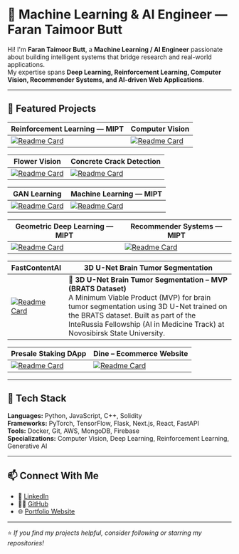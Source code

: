 # 🧠 Machine Learning & AI Engineer — Faran Taimoor Butt

Hi! I'm **Faran Taimoor Butt**, a **Machine Learning / AI Engineer** passionate about building intelligent systems that bridge research and real-world applications.  
My expertise spans **Deep Learning, Reinforcement Learning, Computer Vision, Recommender Systems, and AI-driven Web Applications**.  

---

## 🚀 Featured Projects

| Reinforcement Learning — MIPT | Computer Vision |
|--------------------------------|------------------|
| [![Readme Card](https://github-readme-stats.vercel.app/api/pin/?username=faranbutt&repo=Reinforcement-Learning-MIPT&theme=react&border_color=61dafb&border_radius=10)](https://github.com/faranbutt/Reinforcement-Learning-MIPT) | [![Readme Card](https://github-readme-stats.vercel.app/api/pin/?username=faranbutt&repo=Computer-Vision&theme=react&border_color=61dafb&border_radius=10)](https://github.com/faranbutt/Computer-Vision) |

| Flower Vision | Concrete Crack Detection |
|----------------|---------------------------|
| [![Readme Card](https://github-readme-stats.vercel.app/api/pin/?username=faranbutt&repo=Flower-Vision&theme=react&border_color=61dafb&border_radius=10)](https://github.com/faranbutt/Flower-Vision) | [![Readme Card](https://github-readme-stats.vercel.app/api/pin/?username=faranbutt&repo=Concreate-Crack-Detection&theme=react&border_color=61dafb&border_radius=10)](https://github.com/faranbutt/Concreate-Crack-Detection) |

| GAN Learning | Machine Learning — MIPT |
|----------------|----------------------------|
| [![Readme Card](https://github-readme-stats.vercel.app/api/pin/?username=faranbutt&repo=GAN-Learning&theme=react&border_color=61dafb&border_radius=10)](https://github.com/faranbutt/GAN-Learning) | [![Readme Card](https://github-readme-stats.vercel.app/api/pin/?username=faranbutt&repo=Machine-Learing-MIPT&theme=react&border_color=61dafb&border_radius=10)](https://github.com/faranbutt/Machine-Learing-MIPT) |

| Geometric Deep Learning — MIPT | Recommender Systems — MIPT |
|--------------------------------|-----------------------------|
| [![Readme Card](https://github-readme-stats.vercel.app/api/pin/?username=faranbutt&repo=Geometeric-Deep-Learning-MIPT&theme=react&border_color=61dafb&border_radius=10)](https://github.com/faranbutt/Geometeric-Deep-Learning-MIPT) | [![Readme Card](https://github-readme-stats.vercel.app/api/pin/?username=faranbutt&repo=Recommender-Systems&theme=react&border_color=61dafb&border_radius=10)](https://github.com/faranbutt/Recommender-Systems) |

| FastContentAI | 3D U-Net Brain Tumor Segmentation |
|----------------|------------------------------------|
| [![Readme Card](https://github-readme-stats.vercel.app/api/pin/?username=faranbutt&repo=FastContentAI&theme=react&border_color=61dafb&border_radius=10)](https://github.com/faranbutt/FastContentAI) | 🧠 **3D U-Net Brain Tumor Segmentation – MVP (BRATS Dataset)**<br>A Minimum Viable Product (MVP) for brain tumor segmentation using 3D U-Net trained on the BRATS dataset. Built as part of the InteRussia Fellowship (AI in Medicine Track) at Novosibirsk State University. |

| Presale Staking DApp | Dine – Ecommerce Website |
|----------------------|---------------------------|
| [![Readme Card](https://github-readme-stats.vercel.app/api/pin/?username=faranbutt&repo=Presale-staking-dapp&theme=react&border_color=61dafb&border_radius=10)](https://github.com/faranbutt/Presale-staking-dapp) | [![Readme Card](https://github-readme-stats.vercel.app/api/pin/?username=faranbutt&repo=Ecommerce-App-Full-Stack&theme=react&border_color=61dafb&border_radius=10)](https://github.com/faranbutt/Ecommerce-App-Full-Stack) |

---

## 🧰 Tech Stack

**Languages:** Python, JavaScript, C++, Solidity  
**Frameworks:** PyTorch, TensorFlow, Flask, Next.js, React, FastAPI  
**Tools:** Docker, Git, AWS, MongoDB, Firebase  
**Specializations:** Computer Vision, Deep Learning, Reinforcement Learning, Generative AI  

---

## 📫 Connect With Me

- 💼 [LinkedIn](https://linkedin.com/in/faran-taimoor-butt)  
- 🧑‍💻 [GitHub](https://github.com/faranbutt)  
- 🌐 [Portfolio Website](https://your-website-link.com)

---

⭐ *If you find my projects helpful, consider following or starring my repositories!*

